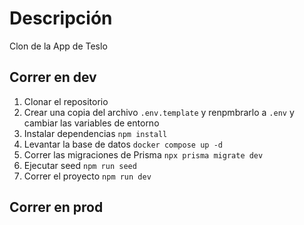# Descripción
Clon de la App de Teslo

## Correr en dev

1. Clonar el repositorio
2. Crear una copia del archivo ```.env.template``` y renpmbrarlo a ```.env``` y cambiar las variables de entorno
3. Instalar dependencias ```npm install```
4. Levantar la base de datos ```docker compose up -d```
5. Correr las migraciones de Prisma ```npx prisma migrate dev```
6. Ejecutar seed ```npm run seed```
7. Correr el proyecto ```npm run dev```


## Correr en prod
